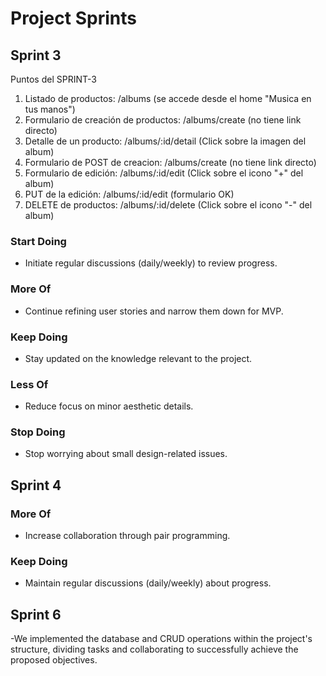 # Project Sprints

## Sprint 3

Puntos del SPRINT-3

1. Listado de productos: /albums (se accede desde el home "Musica en tus manos")
2. Formulario de creación de productos: /albums/create (no tiene link directo)
3. Detalle de un producto: /albums/:id/detail (Click sobre la imagen del album)
4. Formulario de POST de creacion: /albums/create (no tiene link directo)
5. Formulario de edición: /albums/:id/edit (Click sobre el icono "+" del album)
6. PUT de la edición: /albums/:id/edit (formulario OK)
7. DELETE de productos: /albums/:id/delete (Click sobre el icono "-" del album)


### Start Doing
- Initiate regular discussions (daily/weekly) to review progress.
  
### More Of
- Continue refining user stories and narrow them down for MVP.

### Keep Doing
- Stay updated on the knowledge relevant to the project.

### Less Of
- Reduce focus on minor aesthetic details.

### Stop Doing
- Stop worrying about small design-related issues.

## Sprint 4

### More Of
- Increase collaboration through pair programming.

### Keep Doing
- Maintain regular discussions (daily/weekly) about progress.

## Sprint 6
-We implemented the database and CRUD operations within the project's structure, dividing tasks and collaborating to successfully achieve the proposed objectives.